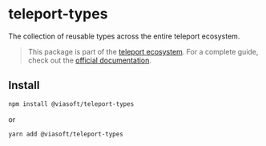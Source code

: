 # teleport-types

The collection of reusable types across the entire teleport ecosystem.

> This package is part of the [teleport ecosystem](https://github.com/teleporthq/teleport-code-generators). For a complete guide, check out the [official documentation](https://docs.teleporthq.io/).

## Install
```bash
npm install @viasoft/teleport-types
```
or
```bash
yarn add @viasoft/teleport-types
```

